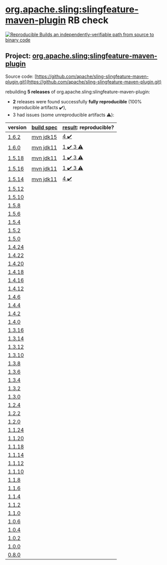[org.apache.sling:slingfeature-maven-plugin](https://search.maven.org/artifact/org.apache.sling/slingfeature-maven-plugin/) RB check
=======

[![Reproducible Builds](https://reproducible-builds.org/images/logos/rb.svg) an independently-verifiable path from source to binary code](https://reproducible-builds.org/)

## Project: [org.apache.sling:slingfeature-maven-plugin](https://search.maven.org/artifact/org.apache.sling/slingfeature-maven-plugin/)

Source code: [https://github.com/apache/sling-slingfeature-maven-plugin.git](https://github.com/apache/sling-slingfeature-maven-plugin.git)

rebuilding **5 releases** of org.apache.sling:slingfeature-maven-plugin:
- **2** releases were found successfully **fully reproducible** (100% reproducible artifacts :heavy_check_mark:),
- 3 had issues (some unreproducible artifacts :warning:):

| version | [build spec](BUILDSPEC.md) | [result](https://reproducible-builds.org/docs/jvm/): reproducible? |
| -- | --------- | ------ |
| [1.6.2](https://search.maven.org/artifact/org.apache.sling/slingfeature-maven-plugin/1.6.2/pom) | [mvn jdk15](slingfeature-maven-plugin-1.6.2.buildspec) | [4 :heavy_check_mark: ](slingfeature-maven-plugin-1.6.2.buildcompare) |
| [1.6.0](https://search.maven.org/artifact/org.apache.sling/slingfeature-maven-plugin/1.6.0/pom) | [mvn jdk11](slingfeature-maven-plugin-1.6.0.buildspec) | [1 :heavy_check_mark:  3 :warning:](slingfeature-maven-plugin-1.6.0.buildcompare) |
| [1.5.18](https://search.maven.org/artifact/org.apache.sling/slingfeature-maven-plugin/1.5.18/pom) | [mvn jdk11](slingfeature-maven-plugin-1.5.18.buildspec) | [1 :heavy_check_mark:  3 :warning:](slingfeature-maven-plugin-1.5.18.buildcompare) |
| [1.5.16](https://search.maven.org/artifact/org.apache.sling/slingfeature-maven-plugin/1.5.16/pom) | [mvn jdk11](slingfeature-maven-plugin-1.5.16.buildspec) | [1 :heavy_check_mark:  3 :warning:](slingfeature-maven-plugin-1.5.16.buildcompare) |
| [1.5.14](https://search.maven.org/artifact/org.apache.sling/slingfeature-maven-plugin/1.5.14/pom) | [mvn jdk11](slingfeature-maven-plugin-1.5.14.buildspec) | [4 :heavy_check_mark: ](slingfeature-maven-plugin-1.5.14.buildcompare) |
| [1.5.12](https://search.maven.org/artifact/org.apache.sling/slingfeature-maven-plugin/1.5.12/pom) | | |
| [1.5.10](https://search.maven.org/artifact/org.apache.sling/slingfeature-maven-plugin/1.5.10/pom) | | |
| [1.5.8](https://search.maven.org/artifact/org.apache.sling/slingfeature-maven-plugin/1.5.8/pom) | | |
| [1.5.6](https://search.maven.org/artifact/org.apache.sling/slingfeature-maven-plugin/1.5.6/pom) | | |
| [1.5.4](https://search.maven.org/artifact/org.apache.sling/slingfeature-maven-plugin/1.5.4/pom) | | |
| [1.5.2](https://search.maven.org/artifact/org.apache.sling/slingfeature-maven-plugin/1.5.2/pom) | | |
| [1.5.0](https://search.maven.org/artifact/org.apache.sling/slingfeature-maven-plugin/1.5.0/pom) | | |
| [1.4.24](https://search.maven.org/artifact/org.apache.sling/slingfeature-maven-plugin/1.4.24/pom) | | |
| [1.4.22](https://search.maven.org/artifact/org.apache.sling/slingfeature-maven-plugin/1.4.22/pom) | | |
| [1.4.20](https://search.maven.org/artifact/org.apache.sling/slingfeature-maven-plugin/1.4.20/pom) | | |
| [1.4.18](https://search.maven.org/artifact/org.apache.sling/slingfeature-maven-plugin/1.4.18/pom) | | |
| [1.4.16](https://search.maven.org/artifact/org.apache.sling/slingfeature-maven-plugin/1.4.16/pom) | | |
| [1.4.12](https://search.maven.org/artifact/org.apache.sling/slingfeature-maven-plugin/1.4.12/pom) | | |
| [1.4.6](https://search.maven.org/artifact/org.apache.sling/slingfeature-maven-plugin/1.4.6/pom) | | |
| [1.4.4](https://search.maven.org/artifact/org.apache.sling/slingfeature-maven-plugin/1.4.4/pom) | | |
| [1.4.2](https://search.maven.org/artifact/org.apache.sling/slingfeature-maven-plugin/1.4.2/pom) | | |
| [1.4.0](https://search.maven.org/artifact/org.apache.sling/slingfeature-maven-plugin/1.4.0/pom) | | |
| [1.3.16](https://search.maven.org/artifact/org.apache.sling/slingfeature-maven-plugin/1.3.16/pom) | | |
| [1.3.14](https://search.maven.org/artifact/org.apache.sling/slingfeature-maven-plugin/1.3.14/pom) | | |
| [1.3.12](https://search.maven.org/artifact/org.apache.sling/slingfeature-maven-plugin/1.3.12/pom) | | |
| [1.3.10](https://search.maven.org/artifact/org.apache.sling/slingfeature-maven-plugin/1.3.10/pom) | | |
| [1.3.8](https://search.maven.org/artifact/org.apache.sling/slingfeature-maven-plugin/1.3.8/pom) | | |
| [1.3.6](https://search.maven.org/artifact/org.apache.sling/slingfeature-maven-plugin/1.3.6/pom) | | |
| [1.3.4](https://search.maven.org/artifact/org.apache.sling/slingfeature-maven-plugin/1.3.4/pom) | | |
| [1.3.2](https://search.maven.org/artifact/org.apache.sling/slingfeature-maven-plugin/1.3.2/pom) | | |
| [1.3.0](https://search.maven.org/artifact/org.apache.sling/slingfeature-maven-plugin/1.3.0/pom) | | |
| [1.2.4](https://search.maven.org/artifact/org.apache.sling/slingfeature-maven-plugin/1.2.4/pom) | | |
| [1.2.2](https://search.maven.org/artifact/org.apache.sling/slingfeature-maven-plugin/1.2.2/pom) | | |
| [1.2.0](https://search.maven.org/artifact/org.apache.sling/slingfeature-maven-plugin/1.2.0/pom) | | |
| [1.1.24](https://search.maven.org/artifact/org.apache.sling/slingfeature-maven-plugin/1.1.24/pom) | | |
| [1.1.20](https://search.maven.org/artifact/org.apache.sling/slingfeature-maven-plugin/1.1.20/pom) | | |
| [1.1.18](https://search.maven.org/artifact/org.apache.sling/slingfeature-maven-plugin/1.1.18/pom) | | |
| [1.1.14](https://search.maven.org/artifact/org.apache.sling/slingfeature-maven-plugin/1.1.14/pom) | | |
| [1.1.12](https://search.maven.org/artifact/org.apache.sling/slingfeature-maven-plugin/1.1.12/pom) | | |
| [1.1.10](https://search.maven.org/artifact/org.apache.sling/slingfeature-maven-plugin/1.1.10/pom) | | |
| [1.1.8](https://search.maven.org/artifact/org.apache.sling/slingfeature-maven-plugin/1.1.8/pom) | | |
| [1.1.6](https://search.maven.org/artifact/org.apache.sling/slingfeature-maven-plugin/1.1.6/pom) | | |
| [1.1.4](https://search.maven.org/artifact/org.apache.sling/slingfeature-maven-plugin/1.1.4/pom) | | |
| [1.1.2](https://search.maven.org/artifact/org.apache.sling/slingfeature-maven-plugin/1.1.2/pom) | | |
| [1.1.0](https://search.maven.org/artifact/org.apache.sling/slingfeature-maven-plugin/1.1.0/pom) | | |
| [1.0.6](https://search.maven.org/artifact/org.apache.sling/slingfeature-maven-plugin/1.0.6/pom) | | |
| [1.0.4](https://search.maven.org/artifact/org.apache.sling/slingfeature-maven-plugin/1.0.4/pom) | | |
| [1.0.2](https://search.maven.org/artifact/org.apache.sling/slingfeature-maven-plugin/1.0.2/pom) | | |
| [1.0.0](https://search.maven.org/artifact/org.apache.sling/slingfeature-maven-plugin/1.0.0/pom) | | |
| [0.8.0](https://search.maven.org/artifact/org.apache.sling/slingfeature-maven-plugin/0.8.0/pom) | | |
